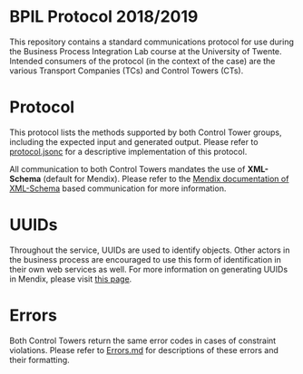# BPIL Protocol 2018/2019

This repository contains a standard communications protocol for use during the Business Process Integration Lab course at the University of Twente. Intended consumers of the protocol (in the context of the case) are the various Transport Companies (TCs) and Control Towers (CTs).


# Protocol
This protocol lists the methods supported by both Control Tower groups, including the expected input and generated output. Please refer to [protocol.jsonc](protocol.jsonc) for a descriptive implementation of this protocol.

All communication to both Control Towers mandates the use of **XML-Schema** (default for Mendix). Please refer to the [Mendix documentation of XML-Schema](https://docs.mendix.com/refguide/xml-schemas) based communication for more information.


# UUIDs
Throughout the service, UUIDs are used to identify objects.
Other actors in the business process are encouraged to use this form of identification in their own web services as well. For more information on generating UUIDs in Mendix, please visit [this page](https://forum.mendixcloud.com/link/questions/87680).


# Errors
Both Control Towers return the same error codes in cases of constraint violations. Please refer to [Errors.md](ERRORS.md) for descriptions of these errors and their formatting.
